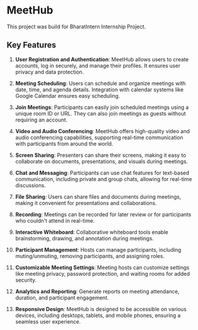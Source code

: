 # MeetHub

This project was build for BharatIntern Internship Project.

## Key Features

1. **User Registration and Authentication**: MeetHub allows users to create accounts, log in securely, and manage their profiles. It ensures user privacy and data protection.

2. **Meeting Scheduling**: Users can schedule and organize meetings with date, time, and agenda details. Integration with calendar systems like Google Calendar ensures easy scheduling.

3. **Join Meetings**: Participants can easily join scheduled meetings using a unique room ID or URL. They can also join meetings as guests without requiring an account.

4. **Video and Audio Conferencing**: MeetHub offers high-quality video and audio conferencing capabilities, supporting real-time communication with participants from around the world.

5. **Screen Sharing**: Presenters can share their screens, making it easy to collaborate on documents, presentations, and visuals during meetings.

6. **Chat and Messaging**: Participants can use chat features for text-based communication, including private and group chats, allowing for real-time discussions.

7. **File Sharing**: Users can share files and documents during meetings, making it convenient for presentations and collaborations.

8. **Recording**: Meetings can be recorded for later review or for participants who couldn't attend in real-time.

9. **Interactive Whiteboard**: Collaborative whiteboard tools enable brainstorming, drawing, and annotation during meetings.

10. **Participant Management**: Hosts can manage participants, including muting/unmuting, removing participants, and assigning roles.

11. **Customizable Meeting Settings**: Meeting hosts can customize settings like meeting privacy, password protection, and waiting rooms for added security.

12. **Analytics and Reporting**: Generate reports on meeting attendance, duration, and participant engagement.

13. **Responsive Design**: MeetHub is designed to be accessible on various devices, including desktops, tablets, and mobile phones, ensuring a seamless user experience.
